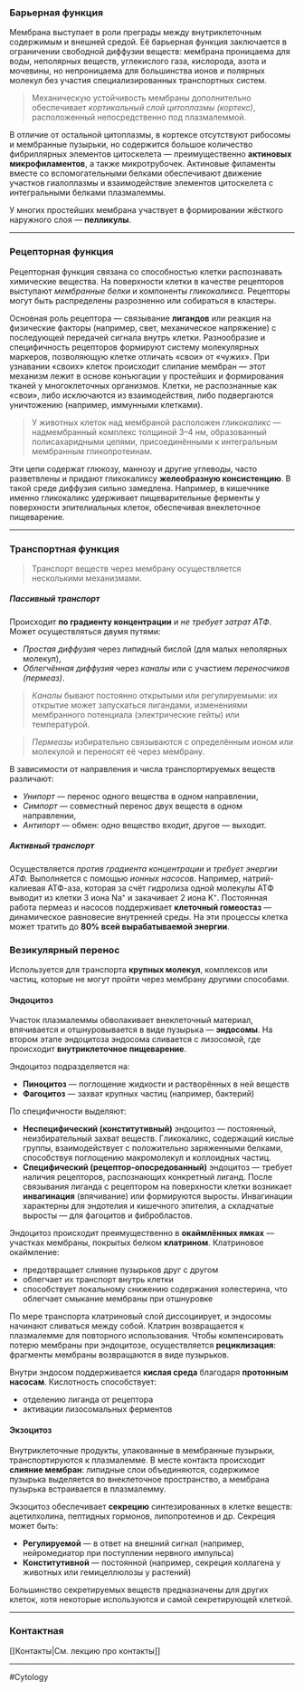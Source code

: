 ### Барьерная функция

Мембрана выступает в роли преграды между внутриклеточным содержимым и внешней средой. Её барьерная функция заключается в ограничении свободной диффузии веществ: мембрана проницаема для воды, неполярных веществ, углекислого газа, кислорода, азота и мочевины, но непроницаема для большинства ионов и полярных молекул без участия специализированных транспортных систем.

> Механическую устойчивость мембраны дополнительно обеспечивает *кортикальный слой цитоплазмы (кортекс)*, расположенный непосредственно под плазмалеммой. 

В отличие от остальной цитоплазмы, в кортексе отсутствуют рибосомы и мембранные пузырьки, но содержится большое количество фибриллярных элементов цитоскелета — преимущественно **актиновых микрофиламентов**, а также микротрубочек. Актиновые филаменты вместе со вспомогательными белками обеспечивают движение участков гиалоплазмы и взаимодействие элементов цитоскелета с интегральными белками плазмалеммы. 

У многих простейших мембрана участвует в формировании жёсткого наружного слоя — **пелликулы**.

---

### Рецепторная функция

Рецепторная функция связана со способностью клетки распознавать химические вещества. На поверхности клетки в качестве рецепторов выступают *мембранные белки* и компоненты *гликокаликса*. Рецепторы могут быть распределены разрозненно или собираться в кластеры.

Основная роль рецептора — связывание **лигандов** или реакция на физические факторы (например, свет, механическое напряжение) с последующей передачей сигнала внутрь клетки. Разнообразие и специфичность рецепторов формируют систему молекулярных маркеров, позволяющую клетке отличать «свои» от «чужих». При узнавании «своих» клеток происходит слипание мембран — этот механизм лежит в основе конъюгации у простейших и формирования тканей у многоклеточных организмов. Клетки, не распознанные как «свои», либо исключаются из взаимодействия, либо подвергаются уничтожению (например, иммунными клетками).

> У животных клеток над мембраной расположен *гликокаликс* — надмембранный комплекс толщиной 3–4 нм, образованный полисахаридными цепями, присоединёнными к интегральным мембранным гликопротеинам. 

Эти цепи содержат глюкозу, маннозу и другие углеводы, часто разветвлены и придают гликокаликсу **желеобразную консистенцию**. В такой среде диффузия сильно замедлена. Например, в кишечнике именно гликокаликс удерживает пищеварительные ферменты у поверхности эпителиальных клеток, обеспечивая внеклеточное пищеварение.

---

### Транспортная функция

> Транспорт веществ через мембрану осуществляется несколькими механизмами.

##### Пассивный транспорт

Происходит **по градиенту концентрации** и *не требует затрат АТФ*. Может осуществляться двумя путями:  
- *Простая диффузия* через липидный бислой (для малых неполярных молекул),  
- *Облегчённая диффузия* через *каналы* или с участием *переносчиков (пермеаз)*. 

> *Каналы* бывают постоянно открытыми или регулируемыми: их открытие может запускаться лигандами, изменениями мембранного потенциала (электрические гейты) или температурой. 

> *Пермеазы* избирательно связываются с определённым ионом или молекулой и переносят её через мембрану.

В зависимости от направления и числа транспортируемых веществ различают:  
- *Унипорт* — перенос одного вещества в одном направлении,  
- *Симпорт* — совместный перенос двух веществ в одном направлении,  
- *Антипорт* — обмен: одно вещество входит, другое — выходит.

##### Активный транспорт  

Осуществляется *против градиента концентрации* и *требует энергии АТФ.* Выполняется с помощью *ионных насосов*. Например, натрий-калиевая АТФ-аза, которая за счёт гидролиза одной молекулы АТФ выводит из клетки 3 иона Na⁺ и закачивает 2 иона K⁺. Постоянная работа пермеаз и насосов поддерживает **клеточный гомеостаз** — динамическое равновесие внутренней среды. На эти процессы клетка может тратить до **80% всей вырабатываемой энергии**.

### Везикулярный перенос  
Используется для транспорта **крупных молекул**, комплексов или частиц, которые не могут пройти через мембрану другими способами.

#### Эндоцитоз  
Участок плазмалеммы обволакивает внеклеточный материал, впячивается и отшнуровывается в виде пузырька — **эндосомы**. На втором этапе эндоцитоза эндосома сливается с лизосомой, где происходит **внутриклеточное пищеварение**.

Эндоцитоз подразделяется на:
- **Пиноцитоз** — поглощение жидкости и растворённых в ней веществ  
- **Фагоцитоз** — захват крупных частиц (например, бактерий)

По специфичности выделяют:
- **Неспецифический (конститутивный)** эндоцитоз — постоянный, неизбирательный захват веществ. Гликокаликс, содержащий кислые группы, взаимодействует с положительно заряженными белками, способствуя поглощению макромолекул и коллоидных частиц.
- **Специфический (рецептор-опосредованный)** эндоцитоз — требует наличия рецепторов, распознающих конкретный лиганд. После связывания лиганда с рецептором на поверхности клетки возникает **инвагинация** (впячивание) или формируются выросты. Инвагинации характерны для эндотелия и кишечного эпителия, а складчатые выросты — для фагоцитов и фибробластов.

Эндоцитоз происходит преимущественно в **окаймлённых ямках** — участках мембраны, покрытых белком **клатрином**. Клатриновое окаймление:
- предотвращает слияние пузырьков друг с другом  
- облегчает их транспорт внутрь клетки  
- способствует локальному снижению содержания холестерина, что облегчает смыкание мембраны при отшнуровке

По мере транспорта клатриновый слой диссоциирует, и эндосомы начинают сливаться между собой. Клатрин возвращается к плазмалемме для повторного использования. Чтобы компенсировать потерю мембраны при эндоцитозе, осуществляется **рециклизация**: фрагменты мембраны возвращаются в виде пузырьков.

Внутри эндосом поддерживается **кислая среда** благодаря **протонным насосам**. Кислотность способствует:
- отделению лиганда от рецептора  
- активации лизосомальных ферментов

#### Экзоцитоз  
Внутриклеточные продукты, упакованные в мембранные пузырьки, транспортируются к плазмалемме. В месте контакта происходит **слияние мембран**: липидные слои объединяются, содержимое пузырька выделяется во внеклеточное пространство, а мембрана пузырька встраивается в плазмалемму.

Экзоцитоз обеспечивает **секрецию** синтезированных в клетке веществ: ацетилхолина, пептидных гормонов, липопротеинов и др. Секреция может быть:
- **Регулируемой** — в ответ на внешний сигнал (например, нейромедиатор при поступлении нервного импульса)  
- **Конститутивной** — постоянной (например, секреция коллагена у животных или гемицеллюлозы у растений)

Большинство секретируемых веществ предназначены для других клеток, хотя некоторые используются и самой секретирующей клеткой.

---

### Контактная 

[[Контакты|См. лекцию про контакты]]

---
#Cytology 